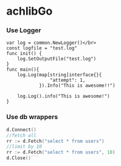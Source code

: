# achlibGo

### Use Logger
```import "github.com/sjsu-achilis/achlibgo/common"</br>
var log = common.NewLogger()</br>
const logfile = "test.log"
func init() {
	log.SetOutputFile("test.log")
}
func main(){
    log.Log(map[string]interface{}{
				"attempt": 1,
			}).Info("This is awesome!!")

    log.Log().info("This is awesome!")
}
```
### Use db wrappers
```d := common.NewDb()
d.Connect()
//fetch all
rr := d.Fetch("select * from users")
//limit by 10
rr := d.Fetch("select * from users", 10)
d.Close()```